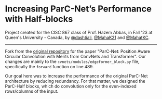 
# Increasing ParC-Net’s Performance with Half-blocks

Project created for the CISC 867 class of Prof. Hazem Abbas, in Fall '23 at Queen's University - Canada, by <a href="https://github.com/dashtiali">@dashtiali</a>, <a href="https://github.com/MahaK21">@MahaK21</a> and <a href="https://github.com/MahatKC">@MahatKC</a>.

---

Fork from the [original repository](https://github.com/hkzhang-git/ParC-Net) for the paper "ParC-Net: Position Aware Circular Convolution with Merits from ConvNets and Transformer". Our changes are mainly to the `cvnets/modules/edgeformer_block.py` file, specifically the `forward` function on line 489.

Our goal here was to increase the performance of the original ParC-Net architecture by reducing redundancy. For that matter, we designed the ParC-Half blocks, which do convolution only for the even-indexed rows/columns of the input.

<!---images half block, architecture, result table--->
